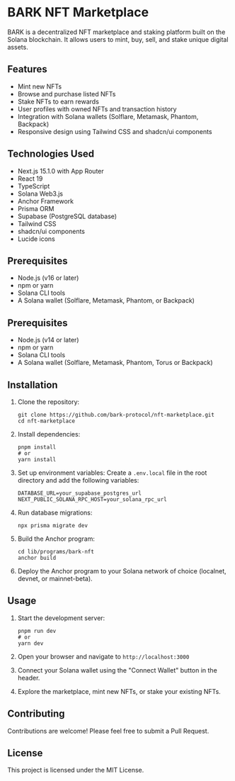 # BARK NFT Marketplace

BARK is a decentralized NFT marketplace and staking platform built on the Solana blockchain. It allows users to mint, buy, sell, and stake unique digital assets.

## Features

- Mint new NFTs
- Browse and purchase listed NFTs
- Stake NFTs to earn rewards
- User profiles with owned NFTs and transaction history
- Integration with Solana wallets (Solflare, Metamask, Phantom, Backpack)
- Responsive design using Tailwind CSS and shadcn/ui components

## Technologies Used

- Next.js 15.1.0 with App Router
- React 19
- TypeScript
- Solana Web3.js
- Anchor Framework
- Prisma ORM
- Supabase (PostgreSQL database)
- Tailwind CSS
- shadcn/ui components
- Lucide icons

## Prerequisites

- Node.js (v16 or later)
- npm or yarn
- Solana CLI tools
- A Solana wallet (Solflare, Metamask, Phantom, or Backpack)

## Prerequisites

- Node.js (v14 or later)
- npm or yarn
- Solana CLI tools
- A Solana wallet (Solflare, Metamask, Phantom, Torus or Backpack)

## Installation

1. Clone the repository:
   ```
   git clone https://github.com/bark-protocol/nft-marketplace.git
   cd nft-marketplace
   ```

2. Install dependencies:
   ```
   pnpm install
   # or
   yarn install
   ```

3. Set up environment variables:
   Create a `.env.local` file in the root directory and add the following variables:
   ```
   DATABASE_URL=your_supabase_postgres_url
   NEXT_PUBLIC_SOLANA_RPC_HOST=your_solana_rpc_url
   ```

4. Run database migrations:
   ```
   npx prisma migrate dev
   ```

5. Build the Anchor program:
   ```
   cd lib/programs/bark-nft
   anchor build
   ```

6. Deploy the Anchor program to your Solana network of choice (localnet, devnet, or mainnet-beta).

## Usage

1. Start the development server:
   ```
   pnpm run dev
   # or
   yarn dev
   ```

2. Open your browser and navigate to `http://localhost:3000`

3. Connect your Solana wallet using the "Connect Wallet" button in the header.

4. Explore the marketplace, mint new NFTs, or stake your existing NFTs.

## Contributing

Contributions are welcome! Please feel free to submit a Pull Request.

## License

This project is licensed under the MIT License.